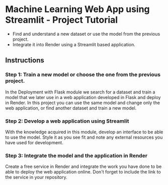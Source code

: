 # Machine Learning Web App using Streamlit - Project Tutorial

- Find and understand a new dataset or use the model from the previous project.
- Integrate it into Render using a Streamlit based application.

## Instructions

### Step 1: Train a new model or choose the one from the previous project.
In the Deployment with Flask module we search for a dataset and train a model that we later use in a web application developed in Flask and deploy in Render. In this project you can use the same model and change only the web application, or find another dataset and train a new model.

### Step 2: Develop a web application using Streamlit
With the knowledge acquired in this module, develop an interface to be able to use the model. Style it as you see fit and note any external resources you have used for development.

### Step 3: Integrate the model and the application in Render
Create a free service in Render and integrate the work you have done to be able to deploy the web application online. Don't forget to include the link to the service in your repository.